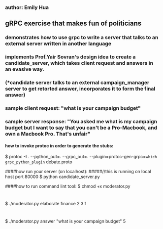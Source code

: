 ### author: Emily Hua
## gRPC exercise that makes fun of politicians
### demonstrates how to use grpc to write a server that talks to an external server written in another language
### implements Prof.Yair Sovran's design idea to create a candidate_server, which takes client request and answers in an evasive way.
### (*candidate server talks to an external campaign_manager server to get retorted answer, incorporates it to form the final answer)
### sample client request: "what is your campaign budget"
### sample server response: "You asked me what is my campaign budget but I want to say that you can't be a Pro-Macbook, and own a Macbook Pro. That's unfair"



#### how to invoke protoc in order to generate the stubs: 
$ protoc -I . --python_out=. --grpc_out=. --plugin=protoc-gen-grpc=`which grpc_python_plugin` debate.proto


####how run your server (on localhost):
#####//this is running on local host port 80000
$ python candidate_server.py


####how to run command lint tool:
$ chmod +x moderator.py 
#
$ ./moderator.py elaborate finance 2 3 1
#
$ ./moderator.py answer "what is your campaign budget" 5





